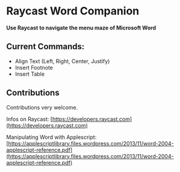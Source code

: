 # Raycast Word Companion

**Use Raycast to navigate the menu maze of Microsoft Word**

## Current Commands:

- Align Text (Left, Right, Center, Justify)
- Insert Footnote
- Insert Table

## Contributions

Contributions very welcome.

Infos on Raycast: [https://developers.raycast.com](https://developers.raycast.com)

Manipulating Word with Applescript: [https://applescriptlibrary.files.wordpress.com/2013/11/word-2004-applescript-reference.pdf](https://applescriptlibrary.files.wordpress.com/2013/11/word-2004-applescript-reference.pdf)
